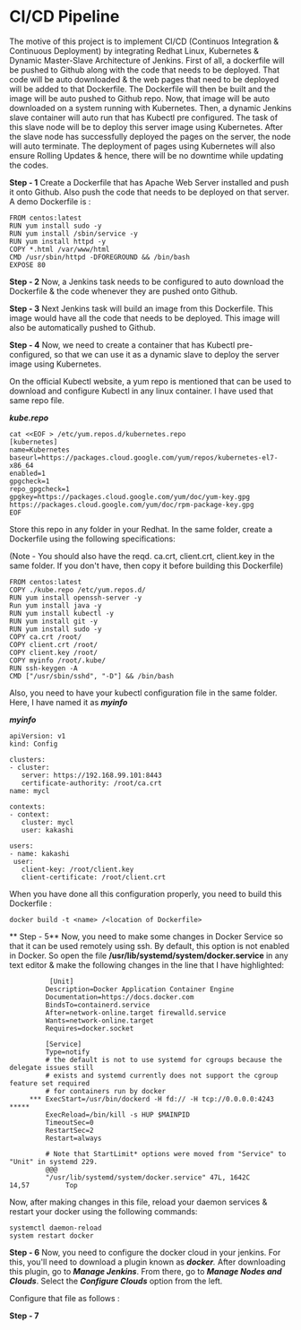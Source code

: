 # CI/CD Pipeline

The motive of this project is to implement CI/CD (Continuos Integration & Continuous Deployment) by integrating Redhat Linux, Kubernetes & Dynamic Master-Slave Architecture of Jenkins.
First of all, a dockerfile will be pushed to Github along with the code that needs to be deployed. That code will be auto downloaded & the web pages that need to be deployed will be added to that Dockerfile. The Dockerfile will then be built and the image will be auto pushed to Github repo.
Now, that image will be auto downloaded on a system running with Kubernetes. Then, a dynamic Jenkins slave container will auto run that has Kubectl pre configured. The task of this slave node will be to deploy this server image using Kubernetes. After the slave node has successfully deployed the pages on the server, the node will auto terminate. 
The deployment of pages using Kubernetes will also ensure Rolling Updates & hence, there will be no downtime while updating the codes.

**Step - 1** Create a Dockerfile that has Apache Web Server installed and push it onto Github. Also push the code that needs to be deployed on that server. A demo Dockerfile is :
   
    FROM centos:latest
    RUN yum install sudo -y
    RUN yum install /sbin/service -y
    RUN yum install httpd -y
    COPY *.html /var/www/html
    CMD /usr/sbin/httpd -DFOREGROUND && /bin/bash
    EXPOSE 80
  
  
**Step - 2** Now, a Jenkins task needs to be configured to auto download the Dockerfile & the code whenever they are pushed onto Github.





**Step - 3** Next Jenkins task will build an image from this Dockerfile. This image would have all the code that needs to be deployed. This image will also be automatically pushed to Github.




**Step - 4** Now, we need to create a container that has Kubectl pre-configured, so that we can use it as a dynamic slave to deploy the server image using Kubernetes.

On the official Kubectl website, a yum repo  is mentioned that can be used to download and configure Kubectl in any linux container. I have used that same repo file.

_**kube.repo**_

    cat <<EOF > /etc/yum.repos.d/kubernetes.repo
    [kubernetes]
    name=Kubernetes
    baseurl=https://packages.cloud.google.com/yum/repos/kubernetes-el7-x86_64
    enabled=1
    gpgcheck=1
    repo_gpgcheck=1
    gpgkey=https://packages.cloud.google.com/yum/doc/yum-key.gpg https://packages.cloud.google.com/yum/doc/rpm-package-key.gpg
    EOF
    
    
    
Store this repo in any folder in your Redhat. In the same folder, create a Dockerfile using the following specifications:

(Note - You should also have the reqd. ca.crt, client.crt, client.key in the same folder. If you don't have, then copy it before building this Dockerfile)

    FROM centos:latest
    COPY ./kube.repo /etc/yum.repos.d/
    RUN yum install openssh-server -y
    Run yum install java -y
    RUN yum install kubectl -y
    RUN yum install git -y
    RUN yum install sudo -y
    COPY ca.crt /root/
    COPY client.crt /root/
    COPY client.key /root/
    COPY myinfo /root/.kube/
    RUN ssh-keygen -A
    CMD ["/usr/sbin/sshd", "-D"] && /bin/bash


Also, you need to have your kubectl configuration file in the same folder. Here, I have named it as _**myinfo**_

_**myinfo**_

    apiVersion: v1
    kind: Config

    clusters:
    - cluster:
       server: https://192.168.99.101:8443
       certificate-authority: /root/ca.crt
    name: mycl

    contexts:
    - context:
       cluster: mycl
       user: kakashi

    users:
    - name: kakashi
     user:
       client-key: /root/client.key
       client-certificate: /root/client.crt
       
 When you have done all this configuration properly, you need to build this Dockerfile :
 
    docker build -t <name> /<location of Dockerfile>
    
    
    
 ** Step - 5** Now, you need to make some changes in Docker Service so that it can be used remotely using ssh. By default,  this option is not enabled in Docker. So open the file **/usr/lib/systemd/system/docker.service** in any text editor & make the following changes in the line that I have highlighted:
 
 
              [Unit]
             Description=Docker Application Container Engine
             Documentation=https://docs.docker.com
             BindsTo=containerd.service
             After=network-online.target firewalld.service
             Wants=network-online.target
             Requires=docker.socket

             [Service]
             Type=notify
             # the default is not to use systemd for cgroups because the delegate issues still
             # exists and systemd currently does not support the cgroup feature set required
             # for containers run by docker
         *** ExecStart=/usr/bin/dockerd -H fd:// -H tcp://0.0.0.0:4243  *****
             ExecReload=/bin/kill -s HUP $MAINPID
             TimeoutSec=0
             RestartSec=2
             Restart=always

             # Note that StartLimit* options were moved from "Service" to "Unit" in systemd 229.
             @@@                                                                             
             "/usr/lib/systemd/system/docker.service" 47L, 1642C           14,57         Top
    


Now, after making changes in this file, reload your daemon services & restart your docker using the following commands:

    systemctl daemon-reload
    system restart docker
    
    
**Step - 6** Now, you need to configure the docker cloud in your jenkins. For this, you'll need to download a plugin known as _**docker**._
After downloading this plugin, go to _**Manage Jenkins**_. From there, go to _**Manage Nodes and Clouds**_.
Select the _**Configure Clouds**_ option from the left.

Configure that file as follows :







**Step - 7** 


